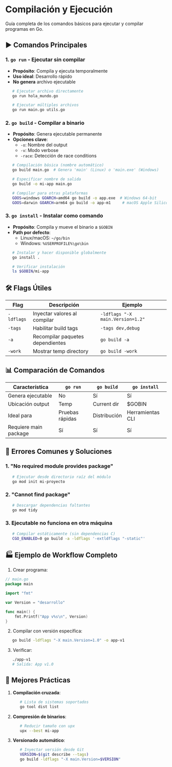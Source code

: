 # Compilación y Ejecución

Guía completa de los comandos básicos para ejecutar y compilar programas en Go.

## ▶️ Comandos Principales

### 1. `go run` - Ejecutar sin compilar
- **Propósito**: Compila y ejecuta temporalmente
- **Uso ideal**: Desarrollo rápido
- **No genera** archivo ejecutable

```bash
   # Ejecutar archivo directamente
   go run hola_mundo.go

   # Ejecutar múltiples archivos
   go run main.go utils.go
```

### 2. `go build` - Compilar a binario
- **Propósito**: Genera ejecutable permanente
- **Opciones clave**:
    - `-o`: Nombre del output
    - `-v`: Modo verbose
    - `-race`: Detección de race conditions

```bash
   # Compilación básica (nombre automático)
   go build main.go  # Genera 'main' (Linux) o 'main.exe' (Windows)

   # Especificar nombre de salida
   go build -o mi-app main.go

   # Compilar para otras plataformas
   GOOS=windows GOARCH=amd64 go build -o app.exe  # Windows 64-bit
   GOOS=darwin GOARCH=arm64 go build -o app-m1     # macOS Apple Silicon
```

### 3. `go install` - Instalar como comando
- **Propósito**: Compila y mueve el binario a `$GOBIN`
- **Path por defecto**:
    - Linux/macOS: `~/go/bin`
    - Windows: `%USERPROFILE%\go\bin`

```bash
   # Instalar y hacer disponible globalmente
   go install .

   # Verificar instalación
   ls $GOBIN/mi-app
```

## 🛠 Flags Útiles

| Flag           | Descripción                          | Ejemplo                   |
|----------------|--------------------------------------|---------------------------|
| `-ldflags`     | Inyectar valores al compilar         | `-ldflags "-X main.Version=1.2"` |
| `-tags`        | Habilitar build tags                 | `-tags dev,debug`         |
| `-a`           | Recompilar paquetes dependientes     | `go build -a`             |
| `-work`        | Mostrar temp directory               | `go build -work`          |

## 📊 Comparación de Comandos

| Característica       | `go run`      | `go build`    | `go install`  |
|----------------------|---------------|---------------|---------------|
| Genera ejecutable    | No            | Sí            | Sí            |
| Ubicación output     | Temp          | Current dir   | $GOBIN        |
| Ideal para           | Pruebas rápidas | Distribución | Herramientas CLI |
| Requiere main package| Sí            | Sí            | Sí            |

## 🚨 Errores Comunes y Soluciones

### 1. **"No required module provides package"**
```bash
   # Ejecutar desde directorio raíz del módulo
   go mod init mi-proyecto
```

### 2. **"Cannot find package"**
```bash
   # Descargar dependencias faltantes
   go mod tidy
```

### 3. **Ejecutable no funciona en otra máquina**
```bash
   # Compilar estáticamente (sin dependencias C)
   CGO_ENABLED=0 go build -a -ldflags '-extldflags "-static"'
```

## 🏭 Ejemplo de Workflow Completo

1. Crear programa:
```go
// main.go
package main

import "fmt"

var Version = "desarrollo"

func main() {
    fmt.Printf("App v%s\n", Version)
}
```

2. Compilar con versión específica:
```bash
   go build -ldflags "-X main.Version=1.0" -o app-v1
```

3. Verificar:
```bash
   ./app-v1
   # Salida: App v1.0
```

## 📌 Mejores Prácticas

1. **Compilación cruzada**:
   ```bash
      # Lista de sistemas soportados
      go tool dist list
   ```

2. **Compresión de binarios**:
   ```bash
      # Reducir tamaño con upx
      upx --best mi-app
   ```

3. **Versionado automático**:
   ```bash
      # Inyectar versión desde Git
      VERSION=$(git describe --tags)
      go build -ldflags "-X main.Version=$VERSION"
   ```